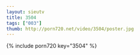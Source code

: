 ```yaml
--- 
layout: sieutv
title: 3504
tags: ["003"]
thumb: http://porn720.net/video/3504/poster.jpg
---
```

{% include porn720 key="3504" %} 
